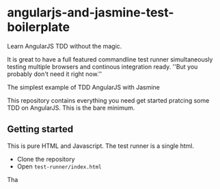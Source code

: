 # angularjs-and-jasmine-test-boilerplate

Learn AngularJS TDD without the magic.

It is great to have a full featured commandline test runner simultaneously testing multiple browsers and continous integration ready. ''But you probably don't need it right now.''


The simplest example of TDD AngularJS with Jasmine


This repository contains everything you need get started pratcing some TDD on AngularJS. This is the bare minimum.

## Getting started

This is pure HTML and Javascript. The test runner is a single html. 

* Clone the repository
* Open `test-runner/index.html`

Tha
